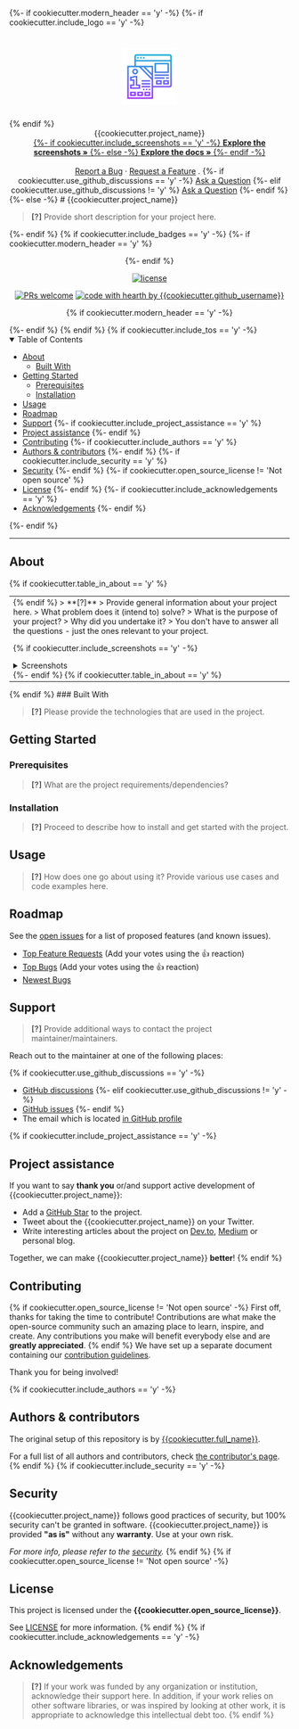 {%- if cookiecutter.modern_header == 'y' -%}
{%- if cookiecutter.include_logo == 'y' -%}
<h1 align="center">
  <a href="https://github.com/{{cookiecutter.github_username}}/{{cookiecutter.repo_slug}}">
    <!-- Please provide path to your logo here -->
    <img src="docs/images/logo.svg" alt="Logo" width="100" height="100">
  </a>
</h1>
{% endif %}
<div align="center">
  {{cookiecutter.project_name}}
  <br />
  <a href="#about">
  {%- if cookiecutter.include_screenshots == 'y' -%}
  <strong>Explore the screenshots »</strong>
  {%- else -%}
  <strong>Explore the docs »</strong>
  {%- endif -%}
  </a>
  <br />
  <br />
  <a href="https://github.com/{{cookiecutter.github_username}}/{{cookiecutter.repo_slug}}/issues/new?assignees=&labels=bug&template=01_BUG_REPORT.md&title=bug%3A+">Report a Bug</a>
  ·
  <a href="https://github.com/{{cookiecutter.github_username}}/{{cookiecutter.repo_slug}}/issues/new?assignees=&labels=enhancement&template=02_FEATURE_REQUEST.md&title=feat%3A+">Request a Feature</a>
  .
  {%- if cookiecutter.use_github_discussions == 'y' -%}
  <a href="https://github.com/{{cookiecutter.github_username}}/{{cookiecutter.repo_slug}}/discussions">Ask a Question</a>
  {%- elif cookiecutter.use_github_discussions != 'y' %}
  <a href="https://github.com/{{cookiecutter.github_username}}/{{cookiecutter.repo_slug}}/issues/new?assignees=&labels=question&template=04_SUPPORT_QUESTION.md&title=support%3A+">Ask a Question</a>
  {%- endif %}
</div>
{%- else -%}
# {{cookiecutter.project_name}}

> **[?]** 
> Provide short description for your project here.

{%- endif %}
{% if cookiecutter.include_badges == 'y' -%}
{%- if cookiecutter.modern_header == 'y' %}
<div align="center">
{%- endif %}
<br />

[![license](https://img.shields.io/github/license/{{cookiecutter.github_username}}/{{cookiecutter.repo_slug}}.svg?style=flat-square)](LICENSE)

[![PRs welcome](https://img.shields.io/badge/PRs-welcome-ff69b4.svg?style=flat-square)](https://github.com/{{cookiecutter.github_username}}/{{cookiecutter.repo_slug}}/issues?q=is%3Aissue+is%3Aopen+label%3A%22help+wanted%22)
[![code with hearth by {{cookiecutter.github_username}}](https://img.shields.io/badge/%3C%2F%3E%20with%20%E2%99%A5%20by-{{cookiecutter.github_username}}-ff1414.svg?style=flat-square)](https://github.com/{{cookiecutter.github_username}})

{% if cookiecutter.modern_header == 'y' -%}
</div>
{%- endif %}
{% endif %}
{% if cookiecutter.include_tos == 'y' -%}
<details open="open">
<summary>Table of Contents</summary>

- [About](#about)
  - [Built With](#built-with)
- [Getting Started](#getting-started)
  - [Prerequisites](#prerequisites)
  - [Installation](#installation)
- [Usage](#usage)
- [Roadmap](#roadmap)
- [Support](#support)
{%- if cookiecutter.include_project_assistance == 'y' %}
- [Project assistance](#project-assistance)
{%- endif %}
- [Contributing](#contributing)
{%- if cookiecutter.include_authors == 'y' %}
- [Authors & contributors](#authors--contributors)
{%- endif %}
{%- if cookiecutter.include_security == 'y' %}
- [Security](#security)
{%- endif %}
{%- if cookiecutter.open_source_license != 'Not open source' %}
- [License](#license)
{%- endif %}
{%- if cookiecutter.include_acknowledgements == 'y' %}
- [Acknowledgements](#acknowledgements)
{%- endif %}

</details>
{%- endif %}

---

## About
{% if cookiecutter.table_in_about == 'y' %}
<table><tr><td>
{% endif %}
> **[?]**
> Provide general information about your project here.
> What problem does it (intend to) solve?
> What is the purpose of your project?
> Why did you undertake it?
> You don't have to answer all the questions - just the ones relevant to your project.

{% if cookiecutter.include_screenshots == 'y' -%}
<details>
<summary>Screenshots</summary>
<br>

> **[?]**
> Please provide your screenshots here.

|                               Home Page                               |                               Login Page                               |
| :-------------------------------------------------------------------: | :--------------------------------------------------------------------: |
| <img src="docs/images/screenshot.png" title="Home Page" width="100%"> | <img src="docs/images/screenshot.png" title="Login Page" width="100%"> |

</details>
{%- endif %}
{% if cookiecutter.table_in_about == 'y' %}
</td></tr></table>
{% endif %}
### Built With

> **[?]**
> Please provide the technologies that are used in the project.

## Getting Started

### Prerequisites

> **[?]**
> What are the project requirements/dependencies?

### Installation

> **[?]**
> Proceed to describe how to install and get started with the project.

## Usage

> **[?]**
> How does one go about using it?
> Provide various use cases and code examples here.

## Roadmap

See the [open issues](https://github.com/{{cookiecutter.github_username}}/{{cookiecutter.repo_slug}}/issues) for a list of proposed features (and known issues).

- [Top Feature Requests](https://github.com/{{cookiecutter.github_username}}/{{cookiecutter.repo_slug}}/issues?q=label%3Aenhancement+is%3Aopen+sort%3Areactions-%2B1-desc) (Add your votes using the 👍 reaction)
- [Top Bugs](https://github.com/{{cookiecutter.github_username}}/{{cookiecutter.repo_slug}}/issues?q=is%3Aissue+is%3Aopen+label%3Abug+sort%3Areactions-%2B1-desc) (Add your votes using the 👍 reaction)
- [Newest Bugs](https://github.com/{{cookiecutter.github_username}}/{{cookiecutter.repo_slug}}/issues?q=is%3Aopen+is%3Aissue+label%3Abug)

## Support

> **[?]**
> Provide additional ways to contact the project maintainer/maintainers.

Reach out to the maintainer at one of the following places:

{% if cookiecutter.use_github_discussions == 'y' -%}
- [GitHub discussions](https://github.com/{{cookiecutter.github_username}}/{{cookiecutter.repo_slug}}/discussions)
{%- elif cookiecutter.use_github_discussions != 'y' -%}
- [GitHub issues](https://github.com/{{cookiecutter.github_username}}/{{cookiecutter.repo_slug}}/issues/new?assignees=&labels=question&template=04_SUPPORT_QUESTION.md&title=support%3A+)
{%- endif %}
- The email which is located [in GitHub profile](https://github.com/{{cookiecutter.github_username}})

{% if cookiecutter.include_project_assistance == 'y' -%}
## Project assistance

If you want to say **thank you** or/and support active development of {{cookiecutter.project_name}}:

- Add a [GitHub Star](https://github.com/{{cookiecutter.github_username}}/{{cookiecutter.repo_slug}}) to the project.
- Tweet about the {{cookiecutter.project_name}} on your Twitter.
- Write interesting articles about the project on [Dev.to](https://dev.to/), [Medium](https://medium.com/) or personal blog.

Together, we can make {{cookiecutter.project_name}} **better**!
{% endif %}
## Contributing

{% if cookiecutter.open_source_license != 'Not open source' -%}
First off, thanks for taking the time to contribute! Contributions are what make the open-source community such an amazing place to learn, inspire, and create. Any contributions you make will benefit everybody else and are **greatly appreciated**.
{% endif %}
We have set up a separate document containing our [contribution guidelines](docs/CONTRIBUTING.md).

Thank you for being involved!

{% if cookiecutter.include_authors == 'y' -%}
## Authors & contributors

The original setup of this repository is by [{{cookiecutter.full_name}}](https://github.com/{{cookiecutter.github_username}}).

For a full list of all authors and contributors, check [the contributor's page](https://github.com/{{cookiecutter.github_username}}/{{cookiecutter.repo_slug}}/contributors).
{% endif %}
{% if cookiecutter.include_security == 'y' -%}
## Security

{{cookiecutter.project_name}} follows good practices of security, but 100% security can't be granted in software.
{{cookiecutter.project_name}} is provided **"as is"** without any **warranty**. Use at your own risk.

_For more info, please refer to the [security](docs/SECURITY.md)._
{% endif %}
{% if cookiecutter.open_source_license != 'Not open source' -%}
## License

This project is licensed under the **{{cookiecutter.open_source_license}}**.

See [LICENSE](LICENSE) for more information.
{% endif %}
{% if cookiecutter.include_acknowledgements == 'y' -%}
## Acknowledgements

> **[?]**
> If your work was funded by any organization or institution, acknowledge their support here.
> In addition, if your work relies on other software libraries, or was inspired by looking at other work, it is appropriate to acknowledge this intellectual debt too.
{% endif %}
